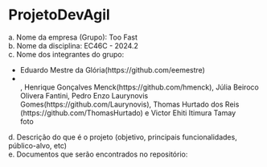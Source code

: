 # ProjetoDevAgil

a. Nome da empresa (Grupo): Too Fast <br>
b. Nome da disciplina: EC46C - 2024.2 <br>
c. Nome dos integrantes do grupo: 
<ul>
<li> Eduardo Mestre da Glória(https://github.com/eemestre) <li> <br>, Henrique Gonçalves Menck(https://github.com/hmenck), Júlia Beiroco Olivera Fantini, Pedro Enzo Laurynovis Gomes(https://github.com/Laurynovis), Thomas Hurtado dos Reis (https://github.com/ThomasHurtado) e Victor Ehiti Itimura Tamay <br>
foto <br> 
</ul>
d. Descrição do que é o projeto (objetivo, principais funcionalidades, público-alvo, etc) <br>
e. Documentos que serão encontrados no repositório: <br>
